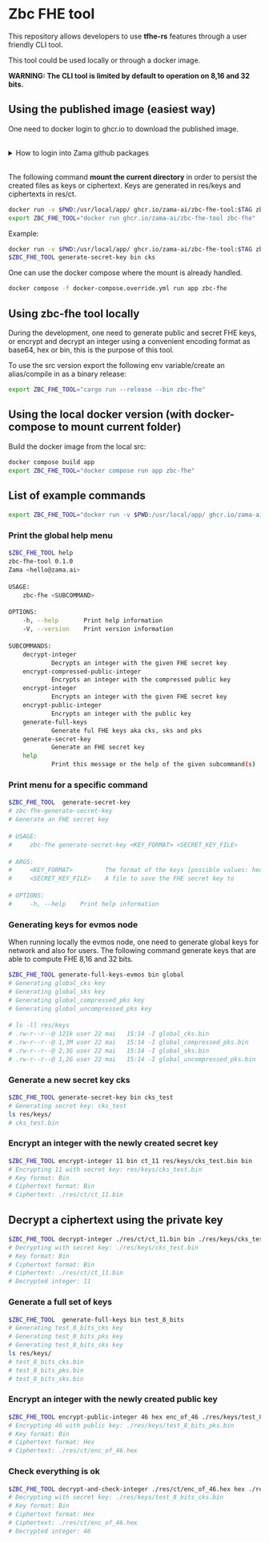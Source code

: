 # Zbc FHE tool

This repository allows developers to use __tfhe-rs__ features through a user friendly CLI tool.

This tool could be used locally or through a docker image. 

**WARNING: The CLI tool is limited by default to operation on 8,16 and 32 bits.**

## Using the published image (easiest way)

One need to docker login to ghcr.io to download the published image.

<br />
<details>
  <summary>How to login into Zama github packages</summary>
<br />

1. Create a PAT (Personnal Access token) in github **developer settings** with a read (write if necessary) access to Zama github registry. 
2. Execute docker login ghcr.io with your **github account name** and the **newly created PAT**.


![PAT](./ressources/PAT_github_packages.png)
</details>
<br />

The following command **mount the current directory** in order to persist the created files as keys or ciphertext.
Keys are generated in res/keys and ciphertexts in res/ct.

```bash
docker run -v $PWD:/usr/local/app/ ghcr.io/zama-ai/zbc-fhe-tool:$TAG zbc-fhe
export ZBC_FHE_TOOL="docker run ghcr.io/zama-ai/zbc-fhe-tool zbc-fhe"
```

Example:

```bash
docker run -v $PWD:/usr/local/app/ ghcr.io/zama-ai/zbc-fhe-tool:$TAG zbc-fhe generate-secret-key bin cks
$ZBC_FHE_TOOL generate-secret-key bin cks
```

One can use the docker compose where the mount is already handled. 

```bash
docker compose -f docker-compose.override.yml run app zbc-fhe
```


## Using zbc-fhe tool locally

During the development, one need to generate public and secret FHE keys, or encrypt and decrypt an integer using a convenient encoding format as base64, hex or bin, this is the purpose of this tool. 

To use the src version export the following env variable/create an alias/compile in as a binary release:
```bash
export ZBC_FHE_TOOL="cargo run --release --bin zbc-fhe"
```

## Using the local docker version (with docker-compose to mount current folder)

Build the docker image from the local src:

```bash
docker compose build app
export ZBC_FHE_TOOL="docker compose run app zbc-fhe"
```


## List of example commands

```bash
export ZBC_FHE_TOOL="docker run -v $PWD:/usr/local/app/ ghcr.io/zama-ai/zbc-fhe-tool:$TAG zbc-fhe"
```

### Print the global help menu

```bash
$ZBC_FHE_TOOL help
zbc-fhe-tool 0.1.0
Zama <hello@zama.ai>

USAGE:
    zbc-fhe <SUBCOMMAND>

OPTIONS:
    -h, --help       Print help information
    -V, --version    Print version information

SUBCOMMANDS:
    decrypt-integer
            Decrypts an integer with the given FHE secret key
    encrypt-compressed-public-integer
            Encrypts an integer with the compressed public key
    encrypt-integer
            Encrypts an integer with the given FHE secret key
    encrypt-public-integer
            Encrypts an integer with the public key
    generate-full-keys
            Generate ful FHE keys aka cks, sks and pks
    generate-secret-key
            Generate an FHE secret key
    help
            Print this message or the help of the given subcommand(s)
```

### Print menu for a specific command

```bash
$ZBC_FHE_TOOL  generate-secret-key
# zbc-fhe-generate-secret-key 
# Generate an FHE secret key

# USAGE:
#     zbc-fhe generate-secret-key <KEY_FORMAT> <SECRET_KEY_FILE>

# ARGS:
#     <KEY_FORMAT>         The format of the keys [possible values: hex, base64, bin]
#     <SECRET_KEY_FILE>    A file to save the FHE secret key to

# OPTIONS:
#     -h, --help    Print help information
```

### Generating keys for evmos node

When running locally the evmos node, one need to generate global keys for network and
also for users. The following command generate keys that are able to compute FHE 8,16 and 32 bits.

```bash
$ZBC_FHE_TOOL generate-full-keys-evmos bin global
# Generating global_cks key
# Generating global_sks key
# Generating global_compressed_pks key
# Generating global_uncompressed_pks key
 
# ls -ll res/keys
# .rw-r--r--@ 121k user 22 mai   15:14 -I global_cks.bin
# .rw-r--r--@ 1,3M user 22 mai   15:14 -I global_compressed_pks.bin
# .rw-r--r--@ 2,3G user 22 mai   15:14 -I global_sks.bin
# .rw-r--r--@ 1,2G user 22 mai   15:14 -I global_uncompressed_pks.bin
```

### Generate a new secret key cks

```bash
$ZBC_FHE_TOOL generate-secret-key bin cks_test 
# Generating secret key: cks_test 
ls res/keys/
# cks_test.bin
```

### Encrypt an integer with the newly created secret key

```bash
$ZBC_FHE_TOOL encrypt-integer 11 bin ct_11 res/keys/cks_test.bin bin
# Encrypting 11 with secret key: res/keys/cks_test.bin
# Key format: Bin
# Ciphertext format: Bin
# Ciphertext: ./res/ct/ct_11.bin
```

## Decrypt a ciphertext using the private key

```bash
$ZBC_FHE_TOOL decrypt-integer ./res/ct/ct_11.bin bin ./res/keys/cks_test.bin bin 
# Decrypting with secret key: ./res/keys/cks_test.bin
# Key format: Bin
# Ciphertext format: Bin
# Ciphertext: ./res/ct/ct_11.bin
# Decrypted integer: 11
```

### Generate a full set of keys

```bash
$ZBC_FHE_TOOL  generate-full-keys bin test_8_bits 
# Generating test_8_bits_cks key
# Generating test_8_bits_pks key
# Generating test_8_bits_sks key
ls res/keys/
# test_8_bits_cks.bin
# test_8_bits_pks.bin
# test_8_bits_sks.bin
```

### Encrypt an integer with the newly created public key

```bash
$ZBC_FHE_TOOL encrypt-public-integer 46 hex enc_of_46 ./res/keys/test_8_bits_pks.bin bin 
# Encrypting 46 with public key: ./res/keys/test_8_bits_pks.bin
# Key format: Bin
# Ciphertext format: Hex
# Ciphertext: ./res/ct/enc_of_46.hex
```


### Check everything is ok 


```bash
$ZBC_FHE_TOOL decrypt-and-check-integer ./res/ct/enc_of_46.hex hex ./res/keys/test_8_bits_cks.bin bin 46
# Decrypting with secret key: ./res/keys/test_8_bits_cks.bin
# Key format: Bin
# Ciphertext format: Hex
# Ciphertext: ./res/ct/enc_of_46.hex
# Decrypted integer: 46
```

